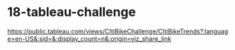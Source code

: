 # 18-tableau-challenge

https://public.tableau.com/views/CItiBikeChallenge/CItiBikeTrends?:language=en-US&:sid=&:display_count=n&:origin=viz_share_link
 
